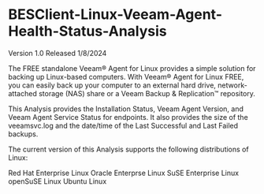 # BESClient-Linux-Veeam-Agent-Health-Status-Analysis

Version 1.0
Released 1/8/2024

The FREE standalone Veeam® Agent for Linux provides a simple solution for backing up Linux-based computers. With Veeam® Agent for Linux FREE, you can easily back up your computer to an external hard drive, network-attached storage (NAS) share or a Veeam Backup & Replication™ repository.

This Analysis provides the Installation Status, Veeam Agent Version, and Veeam Agent Service Status for endpoints. It also provides the size of the veeamsvc.log and the date/time of the Last Successful and Last Failed backups.

The current version of this Analysis supports the following distributions of Linux:

Red Hat Enterprise Linux 
Oracle Enterprse Linux 
SuSE Enterprise Linux 
openSuSE Linux 
Ubuntu Linux
